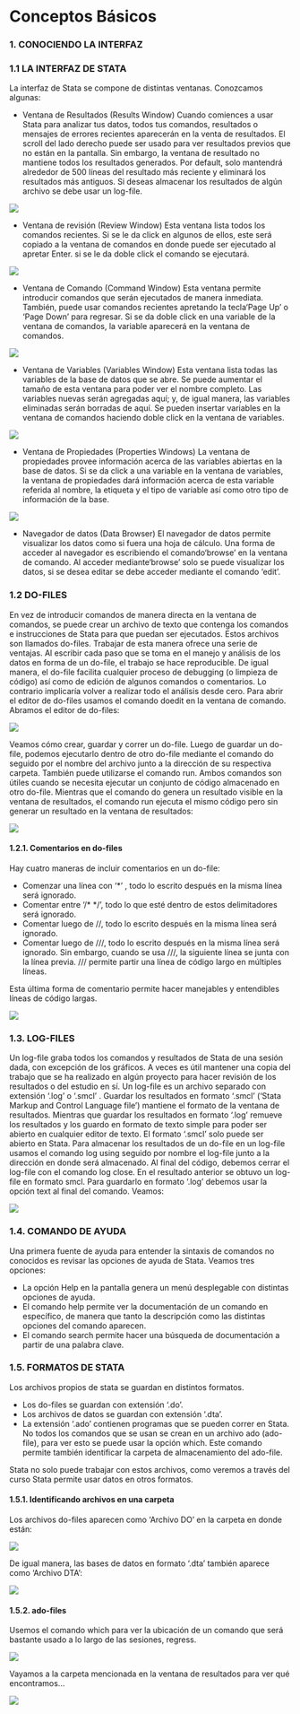 # Conceptos Básicos

### 1. CONOCIENDO LA INTERFAZ

### 1.1 LA INTERFAZ DE STATA
La interfaz de Stata se compone de distintas ventanas. Conozcamos algunas:

- Ventana de Resultados (Results Window)
Cuando comiences a usar Stata para analizar tus datos, todos tus comandos, resultados o mensajes de errores recientes aparecerán en la venta de resultados. El scroll del lado derecho puede ser usado para ver resultados previos que no están en la pantalla. Sin embargo, la ventana de resultado no mantiene todos los resultados generados. Por default, solo mantendrá alrededor de 500 líneas del resultado más reciente y eliminará los resultados más antiguos. Si deseas almacenar los resultados de algún archivo se debe usar un log-file.

![](https://scontent.flim30-1.fna.fbcdn.net/v/t39.30808-6/332570585_513989257473306_2806426886409082827_n.jpg?_nc_cat=111&ccb=1-7&_nc_sid=730e14&_nc_ohc=om012FQ7FCUAX_XcUK0&tn=Xc4MjXoFM9qCnvxH&_nc_ht=scontent.flim30-1.fna&oh=00_AfCDgwR2fvIjJO_7xq5VJdcs2ljSkukTOkU0mznwntxJMg&oe=63FB09AD)

- Ventana de revisión (Review Window)
Esta ventana lista todos los comandos recientes. Si se le da click en algunos de ellos, este será copiado a la ventana de comandos en donde puede ser ejecutado al apretar Enter. si se le da doble click el comando se ejecutará.

![](https://scontent.flim30-1.fna.fbcdn.net/v/t39.30808-6/332692577_522577966581770_9012004805686213097_n.jpg?_nc_cat=102&ccb=1-7&_nc_sid=730e14&_nc_ohc=bVu6T39W2NQAX_e31sT&_nc_ht=scontent.flim30-1.fna&oh=00_AfDD7n39OuemT58zwwvdN5YwH8ng-8coElCIc93Mb3wIaQ&oe=63FA8975)

- Ventana de Comando (Command Window)
Esta ventana permite introducir comandos que serán ejecutados de manera inmediata. También, puede usar comandos recientes apretando la tecla‘Page Up’ o ‘Page Down’ para regresar. Si se da doble click en una variable de la ventana de comandos, la variable aparecerá en la ventana de comandos.

![](https://scontent.flim30-1.fna.fbcdn.net/v/t39.30808-6/332698462_723906356148996_6009008919160350347_n.jpg?_nc_cat=104&ccb=1-7&_nc_sid=730e14&_nc_ohc=1QKhhSeRmY8AX9T-9p4&_nc_ht=scontent.flim30-1.fna&oh=00_AfCfE0-m4Al-k9p19jvW6cbhNo7ZWcY9LqCWuTsvVuXBuQ&oe=63FB5F8E)

- Ventana de Variables (Variables Window)
Esta ventana lista todas las variables de la base de datos que se abre. Se puede aumentar el tamaño de esta ventana para poder ver el nombre completo. Las variables nuevas serán agregadas aquí; y, de igual manera, las variables eliminadas serán borradas de aquí. Se pueden insertar variables en la ventana de comandos haciendo doble click en la ventana de variables.

![](https://scontent.flim30-1.fna.fbcdn.net/v/t39.30808-6/332369027_1409662043111978_4655858338339026326_n.jpg?_nc_cat=108&ccb=1-7&_nc_sid=730e14&_nc_ohc=X1ytUvY74noAX_1jvJc&_nc_ht=scontent.flim30-1.fna&oh=00_AfACwmHWpkfJIZMTfensTQgc6ISc5tlxe1VOCJUMsvGk_Q&oe=63F9BA50)

- Ventana de Propiedades (Properties Windows)
La ventana de propiedades provee información acerca de las variables abiertas en la base de datos. Si se da click a una variable en la ventana de variables, la ventana de propiedades dará información acerca de esta variable referida al nombre, la etiqueta y el tipo de variable así como otro tipo de información de la base.

![](https://scontent.flim30-1.fna.fbcdn.net/v/t39.30808-6/332767163_1392696701499010_6201887571599521328_n.jpg?_nc_cat=106&ccb=1-7&_nc_sid=730e14&_nc_ohc=pd7URp1U5yoAX_GNbkv&_nc_ht=scontent.flim30-1.fna&oh=00_AfCEqwgVs1VGCT_8hEB59q5J7ONTGFF8rWc7godR8fHbnQ&oe=63FA7727)

- Navegador de datos (Data Browser)
El navegador de datos permite visualizar los datos como si fuera una hoja de cálculo. Una forma de acceder al navegador es escribiendo el  comando‘browse’ en la ventana de comando. Al acceder mediante‘browse’ solo se puede visualizar los datos, si se desea editar se debe acceder mediante el comando ‘edit’.

### 1.2 DO-FILES
En vez de introducir comandos de manera directa en la ventana de comandos, se puede crear un archivo de texto que contenga los comandos e instrucciones de Stata para que puedan ser ejecutados. Estos archivos son llamados do-files.
Trabajar de esta manera ofrece una serie de ventajas. Al escribir cada paso que se toma en el manejo y análisis de los datos en forma de un do-file, el trabajo se hace reproducible. De igual manera, el do-file facilita cualquier proceso de debugging (o limpieza de código) así como de edición de algunos comandos o comentarios. Lo contrario implicaría volver a realizar todo el análisis desde cero.
Para abrir el editor de do-files usamos el comando doedit en la ventana de comando. Abramos el editor de do-files:

![](https://scontent.flim30-1.fna.fbcdn.net/v/t39.30808-6/332693406_525178159685712_6235588744939016269_n.jpg?_nc_cat=103&ccb=1-7&_nc_sid=730e14&_nc_ohc=Ifu-7wrAPO4AX-SVv-x&_nc_ht=scontent.flim30-1.fna&oh=00_AfA3OafMqmx3rxEyVaIDWO6yy3aF0P00jTVSBPUEos83uA&oe=63FA8A37)

Veamos cómo crear, guardar y correr un do-file. Luego de guardar un do-file, podemos ejecutarlo dentro de otro do-file mediante el comando do seguido por el nombre del archivo junto a la dirección de su respectiva carpeta. También puede utilizarse el comando run. Ambos comandos son útiles cuando se necesita ejecutar un conjunto de código almacenado en otro do-file. Mientras que el comando do genera un resultado visible en la ventana de resultados, el comando run ejecuta el mismo código pero sin generar un resultado en la ventana de resultados:

![](https://scontent.flim30-1.fna.fbcdn.net/v/t39.30808-6/332722888_2153198504864844_8650008287896213015_n.jpg?_nc_cat=106&ccb=1-7&_nc_sid=730e14&_nc_ohc=QI-RQ1X1XZ0AX-gKbcB&_nc_ht=scontent.flim30-1.fna&oh=00_AfCIsXM-2N9C65cDmEZYgAmeYlfYq8K4723qu8WFVwqVeQ&oe=63FA6BE1)

#### 1.2.1. Comentarios en do-files

Hay cuatro maneras de incluir comentarios en un do-file:

- Comenzar una línea con ‘*’ , todo lo escrito después en la misma línea será ignorado.
- Comentar entre ‘/* */’, todo lo que esté dentro de estos delimitadores será ignorado.
- Comentar luego de //, todo lo escrito después en la misma línea será ignorado.
- Comentar luego de ///, todo lo escrito después en la misma línea será ignorado. Sin embargo, cuando se usa ///, la siguiente línea se junta con la línea previa. /// permite partir una línea de código largo en múltiples líneas.

Esta última forma de comentario permite hacer manejables y entendibles líneas de código largas.

![](https://scontent.flim30-1.fna.fbcdn.net/v/t39.30808-6/332583804_924250388611182_8971652193317440190_n.jpg?_nc_cat=103&ccb=1-7&_nc_sid=730e14&_nc_ohc=uvKXD_NwQzoAX8GwW0y&_nc_ht=scontent.flim30-1.fna&oh=00_AfB9rb0ZCTJXWh1Zrn8pD9-7xZfqCma-5g4bFDQMnBmZ5g&oe=63FABAF0)

### 1.3. LOG-FILES
Un log-file graba todos los comandos y resultados de Stata de una sesión dada, con excepción de los gráficos. A veces es útil mantener una copia del trabajo que se ha realizado en algún proyecto para hacer revisión de los resultados o del estudio en sí.
Un log-file es un archivo separado con extensión ‘.log’ o ‘.smcl’ . Guardar los resultados en formato ‘.smcl’ (‘Stata Markup and Control Language file’) mantiene el formato de la ventana de resultados. Mientras que guardar los resultados en formato ‘.log’ remueve los resultados y los guardo en formato de texto simple para poder ser abierto en cualquier editor de texto. El formato ‘.smcl’ solo puede ser abierto en Stata.
Para almacenar los resultados de un do-file en un log-file usamos el comando log using seguido por nombre el log-file junto a la dirección en donde será almacenado. Al final del código, debemos cerrar el log-file con el comando log close. En el resultado anterior se obtuvo un log-file en formato smcl. Para guardarlo en formato ‘.log’ debemos usar la opción text al final del comando. Veamos:

![](https://scontent.flim30-1.fna.fbcdn.net/v/t39.30808-6/332543668_3313733328891263_1242819275545221572_n.jpg?_nc_cat=104&ccb=1-7&_nc_sid=730e14&_nc_ohc=2dMg_DRJEhMAX_5oGBF&_nc_ht=scontent.flim30-1.fna&oh=00_AfDxXeqzU8eotIv_4dpQdFS881FsEVztKi0jaxUZCW0xBw&oe=63FB8A00)

### 1.4. COMANDO DE AYUDA

Una primera fuente de ayuda para entender la sintaxis de comandos no conocidos es revisar las opciones de ayuda de Stata. Veamos tres opciones:
- La opción Help en la pantalla genera un menú desplegable con distintas opciones de ayuda.
- El comando help permite ver la documentación de un comando en específico, de manera que tanto la descripción como las distintas opciones del comando aparecen.
- El comando search permite hacer una búsqueda de documentación a partir de una palabra clave.

### 1.5. FORMATOS DE STATA

Los archivos propios de stata se guardan en distintos formatos.
- Los do-files se guardan con extensión ‘.do’.
- Los archivos de datos se guardan con extensión ‘.dta’.
- La extensión ‘.ado’ contienen programas que se pueden correr en Stata. No todos los comandos que se usan se crean en un archivo ado (ado-file), para ver esto se puede usar la opción which. Este comando permite también identificar la carpeta de almacenamiento del ado-file.

Stata no solo puede trabajar con estos archivos, como veremos a través del curso Stata permite usar datos en otros formatos.

#### 1.5.1. Identificando archivos en una carpeta

Los archivos do-files aparecen como ‘Archivo DO’ en la carpeta en donde están:

![](https://scontent.flim30-1.fna.fbcdn.net/v/t39.30808-6/332697564_1616124225569506_1152811903583549797_n.jpg?_nc_cat=103&ccb=1-7&_nc_sid=730e14&_nc_ohc=Z-LJmKvhTlwAX87HMXt&tn=Xc4MjXoFM9qCnvxH&_nc_ht=scontent.flim30-1.fna&oh=00_AfBH6bOyQSc1Z8ihqRQn_-wKMlkue-J66EdFC7R_g6wr7w&oe=63F9F122)

De igual manera, las bases de datos en formato ‘.dta’ también aparece como ‘Archivo DTA’:

![](https://scontent.flim30-1.fna.fbcdn.net/v/t39.30808-6/332708694_908026323579445_6557128882366745187_n.jpg?_nc_cat=111&ccb=1-7&_nc_sid=730e14&_nc_ohc=vv2h0yAmvdwAX9jbPls&_nc_ht=scontent.flim30-1.fna&oh=00_AfBgj2fY1-Yk0GrDLOvt4GSio1kmjo2p0_MbBJ--vbrBNw&oe=63F9D2B6)

#### 1.5.2. ado-files

Usemos el comando which para ver la ubicación de un comando que será bastante usado a lo largo de las sesiones, regress.

![](https://scontent.flim30-1.fna.fbcdn.net/v/t39.30808-6/332650712_416603100681221_4311065076686853140_n.jpg?_nc_cat=106&ccb=1-7&_nc_sid=730e14&_nc_ohc=Shb5EXXWPswAX9Q8PbJ&_nc_ht=scontent.flim30-1.fna&oh=00_AfBnUFh-bb_-2QsqdN8JoUS7lkMgA71Zu1wn7peJBgwcYA&oe=63FB439A)

Vayamos a la carpeta mencionada en la ventana de resultados para ver qué encontramos...

![](https://scontent.flim30-1.fna.fbcdn.net/v/t39.30808-6/332137886_590039022672510_509606951407755381_n.jpg?_nc_cat=100&ccb=1-7&_nc_sid=730e14&_nc_ohc=iO-vpBOnFbQAX-0wIEk&_nc_ht=scontent.flim30-1.fna&oh=00_AfAnuqiMUrQ9cmUd-a9o9XMMqjtzTUWqwjJnxLz78a5Dvw&oe=63FB06C8)
